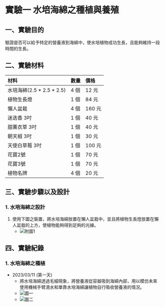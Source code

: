 <!--
 * @Author: hibana2077 hibana2077@gmail.com
 * @Date: 2023-03-05 09:27:40
 * @LastEditors: hibana2077 hibana2077@gmail.com
 * @LastEditTime: 2023-03-11 23:04:49
 * @FilePath: \基於滴灌式水耕農法之改進研究以及實作\lab\lab_1.md
 * @Description: 这是默认设置,请设置`customMade`, 打开koroFileHeader查看配置 进行设置: https://github.com/OBKoro1/koro1FileHeader/wiki/%E9%85%8D%E7%BD%AE
-->
# 實驗一 水培海綿之種植與養殖

## 一、實驗目的

驗證是否可以給予特定的營養液到海綿中，使水培植物成功生長，且能夠維持一段時間的生長。

## 二、實驗材料

|材料|數量|價格|
|:-|:-|:-|
|水培海綿(2.5 * 2.5 * 2.5)| 4 個 | 12 元 |
|植物生長燈| 1 個 | 84 元 |
|懶人盆栽| 4 個 | 160 元 |
|迷迭香 3吋| 1 個 | 40 元 |
|甜薰衣草 3吋| 1 個 | 40 元 |
|朝天椒 3吋| 1 個 | 30 元 |
|天使白草莓 3吋| 1 個 | 100 元 |
|花寶2號| 1 個 | 70 元 |
|花寶3號| 1 個 | 70 元 |
|植物名牌| 4 個 | 20 元 |

## 三、實驗步驟以及設計

### 1. 水培海綿之設計

1. 使用下圖之裝置，將水培海綿放置在懶人盆栽中，並且將植物生長燈放置在懶人盆栽的上方，使植物能夠得到足夠的光線。
    - ![附圖1](https://media.discordapp.net/attachments/868759966431973416/1084056732424220742/-3.jpg?width=417&height=589)

## 四、實驗紀錄

### 1. 水培海綿之種植

- 2023/03/11 (第一天)
    - 將水培海綿透過毛細現象，將營養液從容器吸到海綿內部，用以模仿未來使用機械手臂澆水和單靠水培海綿讓植物自行吸收營養液的情況。
    - ![圖一](https://media.discordapp.net/attachments/740572974456766486/1084054497048920156/PXL_20230311_100518066.jpg?width=783&height=590)
    - ![圖二](https://media.discordapp.net/attachments/740572974456766486/1084054497308979260/PXL_20230311_100511336.jpg?width=783&height=590)